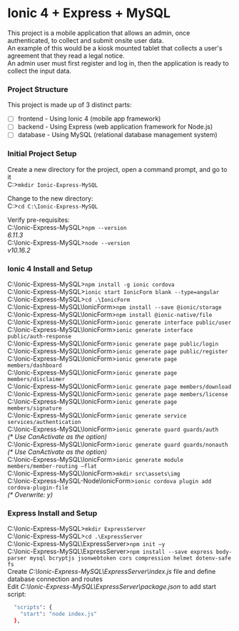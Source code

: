 # Ionic 4 + Express + MySQL

This project is a mobile application that allows an admin, once authenticated, to collect and submit onsite user data.<br/>
An example of this would be a kiosk mounted tablet that collects a user's agreement that they read a legal notice.<br/>
An admin user must first register and log in, then the application is ready to collect the input data.<br/>

### Project Structure

This project is made up of 3 distinct parts:<br/>
- [ ] frontend - Using Ionic 4 (mobile app framework)<br/>
- [ ] backend - Using Express (web application framework for Node.js)<br/>
- [ ] database - Using MySQL (relational database management system)<br/>

### Initial Project Setup

Create a new directory for the project, open a command prompt, and go to it<br/>
C:\>`mkdir Ionic-Express-MySQL`<br/>

Change to the new directory:<br/>
C:\>`cd C:\Ionic-Express-MySQL`

Verify pre-requisites:<br/>
C:\Ionic-Express-MySQL>`npm --version`<br/>
*6.11.3*<br/>
C:\Ionic-Express-MySQL>`node --version`<br/>
*v10.16.2*

### Ionic 4 Install and Setup
C:\Ionic-Express-MySQL>`npm install -g ionic cordova`<br/>
C:\Ionic-Express-MySQL>`ionic start IonicForm blank --type=angular`<br/>
C:\Ionic-Express-MySQL>`cd .\IonicForm`<br/>
C:\Ionic-Express-MySQL\IonicForm>`npm install --save @ionic/storage`<br/>
C:\Ionic-Express-MySQL\IonicForm>`npm install @ionic-native/file`<br/>
C:\Ionic-Express-MySQL\IonicForm>`ionic generate interface public/user`<br/>
C:\Ionic-Express-MySQL\IonicForm>`ionic generate interface public/auth-response`<br/>
C:\Ionic-Express-MySQL\IonicForm>`ionic generate page public/login`<br/>
C:\Ionic-Express-MySQL\IonicForm>`ionic generate page public/register`<br/>
C:\Ionic-Express-MySQL\IonicForm>`ionic generate page members/dashboard`<br/>
C:\Ionic-Express-MySQL\IonicForm>`ionic generate page members/disclaimer`<br/>
C:\Ionic-Express-MySQL\IonicForm>`ionic generate page members/download`<br/>
C:\Ionic-Express-MySQL\IonicForm>`ionic generate page members/license`<br/>
C:\Ionic-Express-MySQL\IonicForm>`ionic generate page members/signature`<br/>
C:\Ionic-Express-MySQL\IonicForm>`ionic generate service services/authentication`<br/>
C:\Ionic-Express-MySQL\IonicForm>`ionic generate guard guards/auth`<br/>
*(\* Use CanActivate as the option)*<br/>
C:\Ionic-Express-MySQL\IonicForm>`ionic generate guard guards/nonauth`<br/>
*(\* Use CanActivate as the option)*<br/>
C:\Ionic-Express-MySQL\IonicForm>`ionic generate module members/member-routing –flat`<br/>
C:\Ionic-Express-MySQL\IonicForm>`mkdir src\assets\img`<br/>
C:\Ionic-Express-MySQL-Node\IonicForm>`ionic cordova plugin add cordova-plugin-file`<br/>
*(\* Overwrite: y)*<br/>

### Express Install and Setup
C:\Ionic-Express-MySQL>`mkdir ExpressServer`<br/>
C:\Ionic-Express-MySQL>`cd .\ExpressServer`<br/>
C:\Ionic-Express-MySQL\ExpressServer>`npm init –y`<br/>
C:\Ionic-Express-MySQL\ExpressServer>`npm install --save express body-parser mysql bcryptjs jsonwebtoken cors compression helmet dotenv-safe fs`<br/>
Create *C:\Ionic-Express-MySQL\ExpressServer\index.js* file and define database connection and routes<br/>
Edit *C:\Ionic-Express-MySQL\ExpressServer\package.json* to add start script:<br/>
```bash
  "scripts": {
    "start": "node index.js"
  },
```  